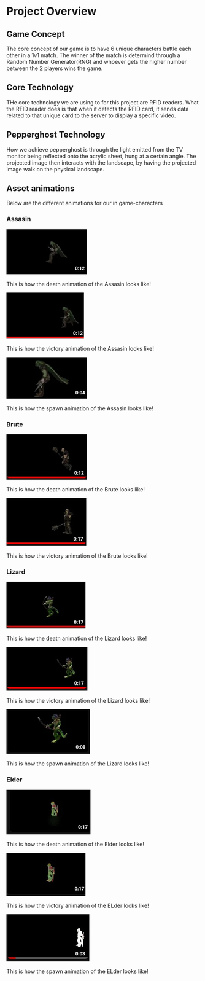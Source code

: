# Project Overview
## Game Concept 
The core concept of our game is to have 6 unique characters battle each other in a 1v1 match. The winner of the match is determind through a Random Number Generator(RNG) and whoever gets the higher number between the 2 players wins the game.

## Core Technology
THe core technology we are using to for this project are RFID readers. What the RFID reader does is that when it detects the RFID card, it sends data related to that unique card to the server to display a specific video.

## Pepperghost Technology
How we achieve pepperghost is through the light emitted from the TV monitor being reflected onto the acrylic sheet, hung at a certain angle. The projected image then interacts with the landscape, by having the projected image walk on the physical landscape.

## **Asset animations** 
Below are the different animations for our in game-characters

<h3>Assasin</h3>

[![Watch the video](../Assets/Assasin_Death.jpg)](https://youtu.be/okqqrTbpr7w)

This is how the death animation of the Assasin looks like!

[![Watch the video](../Assets/Assasin_Victory.jpg)](https://youtu.be/FU1ywjyxXVc)

This is how the victory animation of the Assasin looks like!

[![Watch the video](../Assets/Assasin_Spawn.jpg)](https://youtu.be/cRKtltaJ_SM)

This is how the spawn animation of the Assasin looks like!

<h3> Brute </h3>

[![Watch the video](../Assets/Brute_Death.jpg)](https://youtu.be/b8HiUy_lJug)

This is how the death animation of the Brute looks like!

[![Watch the video](../Assets/Brute_Victory.jpg)](https://youtu.be/xdhAeXP8tto)

This is how the victory animation of the Brute looks like!


<h3>Lizard</h3>

[![Watch the video](../Assets/LizardArcher_Death.jpg)](https://www.youtube.com/watch?v=MxU6SAHRl1I)

This is how the death animation of the Lizard looks like!

[![Watch the video](../Assets/LizardArcher_Victory.jpg)](https://www.youtube.com/watch?v=f1UD68mAeGA)

This is how the victory animation of the Lizard looks like!

[![Watch the video](../Assets/LizardArcher_Spawn.jpg)](https://youtu.be/3quVM-No_TM)

This is how the spawn animation of the Lizard looks like!

<h3>Elder</h3>

[![Watch the video](../Assets/LizardElder_Death.jpg)](https://www.youtube.com/watch?v=epKruAo9mfk)

This is how the death animation of the Elder looks like!

[![Watch the video](../Assets/LizardElder_Victory.jpg)](https://youtu.be/f_yh2qXDQmI)

This is how the victory animation of the ELder looks like!

[![Watch the video](../Assets/LizardElder_Spawn.jpg)](https://youtu.be/vmYpDKEf7aQ)

This is how the spawn animation of the ELder looks like!





